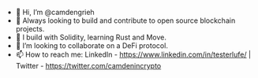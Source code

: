 - 👋 Hi, I’m @camdengrieh
- 👀 Always looking to build and contribute to open source blockchain projects.
- 🌱 I build with Solidity, learning Rust and Move.
- 💞️ I’m looking to collaborate on a DeFi protocol.
- 📫 How to reach me: LinkedIn - https://www.linkedin.com/in/testerlufe/ | Twitter - https://twitter.com/camdenincrypto

<!---
camdengrieh/camdengrieh is a ✨ special ✨ repository because its `README.md` (this file) appears on your GitHub profile.
You can click the Preview link to take a look at your changes.
--->
